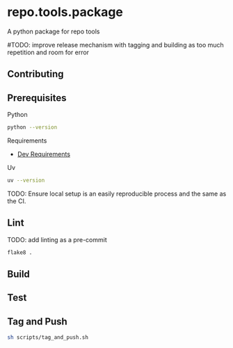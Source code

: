 # repo.tools.package

A python package for repo tools

#TODO: improve release mechanism with tagging and building as too much repetition and room for error

## Contributing

## Prerequisites

Python

```bash
python --version
```

Requirements

- [Dev Requirements](.devcontainer/requirements.txt)

Uv

```bash
uv --version
```

TODO: Ensure local setup is an easily reproducible process and the same as the CI.

## Lint

TODO: add linting as a pre-commit

```bash
flake8 .
```

## Build

## Test

## Tag and Push

```bash
sh scripts/tag_and_push.sh
```
